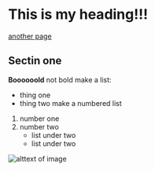 # This is my heading!!!
[another page](another_page.html)
## Sectin one
**Boooooold** not bold
make a list:
- thing one
- thing two
make a numbered list
1. number one
2. number two
    - list under two
    - list under two
 
![alttext of image](https://hatrabbits.com/wp-content/uploads/2017/01/random.jpg)
<!-- comment -->
